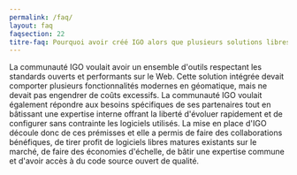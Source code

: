 ```yaml
---
permalink: /faq/
layout: faq
faqsection: 22
titre-faq: Pourquoi avoir créé IGO alors que plusieurs solutions libres et propriétaires en géomatique existent déjà dans le marché?
---
```


La communauté IGO voulait avoir un ensemble d'outils respectant les standards ouverts et performants sur le Web. Cette solution intégrée devait comporter plusieurs fonctionnalités modernes en géomatique, mais ne devait pas engendrer de coûts excessifs. La communauté IGO voulait également répondre aux besoins spécifiques de ses partenaires tout en bâtissant une expertise interne offrant la liberté d'évoluer rapidement et de configurer sans contrainte les logiciels utilisés. La mise en place d'IGO découle donc de ces prémisses et elle a permis de faire des collaborations bénéfiques, de tirer profit de logiciels libres matures existants sur le marché, de faire des économies d'échelle, de bâtir une expertise commune et d'avoir accès à du code source ouvert de qualité.
